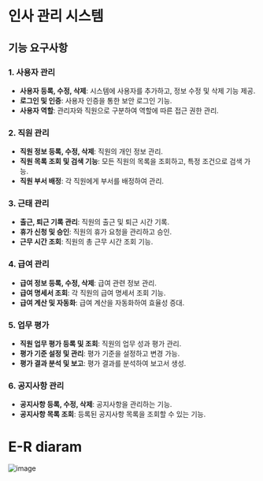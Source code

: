 # 인사 관리 시스템

## 기능 요구사항

### 1. 사용자 관리
- **사용자 등록, 수정, 삭제**: 시스템에 사용자를 추가하고, 정보 수정 및 삭제 기능 제공.
- **로그인 및 인증**: 사용자 인증을 통한 보안 로그인 기능.
- **사용자 역할**: 관리자와 직원으로 구분하여 역할에 따른 접근 권한 관리.

### 2. 직원 관리
- **직원 정보 등록, 수정, 삭제**: 직원의 개인 정보 관리.
- **직원 목록 조회 및 검색 기능**: 모든 직원의 목록을 조회하고, 특정 조건으로 검색 가능.
- **직원 부서 배정**: 각 직원에게 부서를 배정하여 관리.

### 3. 근태 관리
- **출근, 퇴근 기록 관리**: 직원의 출근 및 퇴근 시간 기록.
- **휴가 신청 및 승인**: 직원의 휴가 요청을 관리하고 승인.
- **근무 시간 조회**: 직원의 총 근무 시간 조회 기능.

### 4. 급여 관리
- **급여 정보 등록, 수정, 삭제**: 급여 관련 정보 관리.
- **급여 명세서 조회**: 각 직원의 급여 명세서 조회 기능.
- **급여 계산 및 자동화**: 급여 계산을 자동화하여 효율성 증대.

### 5. 업무 평가
- **직원 업무 평가 등록 및 조회**: 직원의 업무 성과 평가 관리.
- **평가 기준 설정 및 관리**: 평가 기준을 설정하고 변경 가능.
- **평가 결과 분석 및 보고**: 평가 결과를 분석하여 보고서 생성.

### 6. 공지사항 관리
- **공지사항 등록, 수정, 삭제**: 공지사항을 관리하는 기능.
- **공지사항 목록 조회**: 등록된 공지사항 목록을 조회할 수 있는 기능.

# E-R diaram
![image](https://github.com/user-attachments/assets/5e6a0b18-53f9-4d55-9286-36e2637e11ec)

